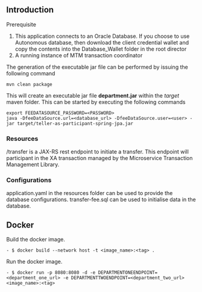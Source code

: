## Introduction
Prerequisite

1. This application connects to an Oracle Database. If you choose to use Autonomous database, then download the client credential wallet and copy the contents into the Database_Wallet folder
   in the root director 
2. A running instance of MTM transaction coordinator

The generation of the executable jar file can be performed by issuing the following command

    mvn clean package

This will create an executable jar file **department.jar** within the _target_ maven folder. This can be started by
executing the following commands

    export FEEDATASOURCE_PASSWORD=<PASSWORD> 
    java -DfeeDataSource.url=<database_url> -DfeeDataSource.user=<user> -jar target/teller-as-participant-spring-jpa.jar 


### Resources

/transfer is a JAX-RS rest endpoint to initiate a transfer.
This endpoint will participant in the XA transaction managed by the Microservice Transaction Management Library.

### Configurations

application.yaml in the resources folder can be used to provide the database configurations.
transfer-fee.sql can be used to initialise data in the database.

## Docker
Build the docker image.
```
- $ docker build --network host -t <image_name>:<tag> .
```
Run the docker image.
```
- $ docker run -p 8080:8080 -d -e DEPARTMENTONEENDPOINT=<department_one_url> -e DEPARTMENTTWOENDPOINT=<department_two_url> <image_name>:<tag>
```